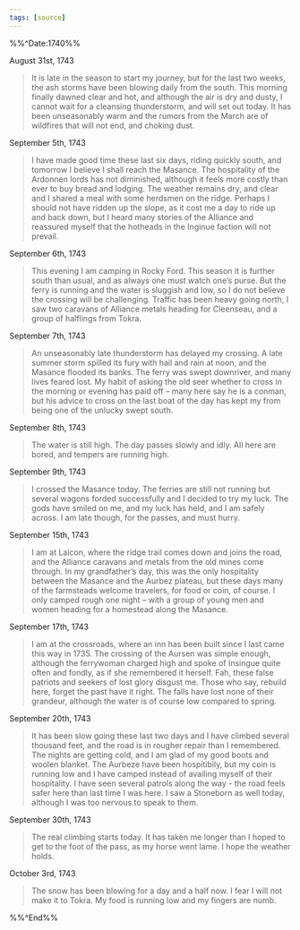 ```yaml
---
tags: [source]
---
```

%%^Date:1740%%

August 31st, 1743
> It is late in the season to start my journey, but for the last two weeks, the ash storms have been blowing daily from the south. This morning finally dawned clear and hot, and although the air is dry and dusty, I cannot wait for a cleansing thunderstorm, and will set out today. It has been unseasonably warm and the rumors from the March are of wildfires that will not end, and choking dust.

September 5th, 1743
> I have made good time these last six days, riding quickly south, and tomorrow I believe I shall reach the Masance. The hospitality of the Ardonnen lords has not diminished, although it feels more costly than ever to buy bread and lodging. The weather remains dry, and clear and I shared a meal with some herdsmen on the ridge. Perhaps I should not have ridden up the slope, as it cost me a day to ride up and back down, but I heard many stories of the Alliance and reassured myself that the hotheads in the Inginue faction will not prevail.

September 6th, 1743 
> This evening I am camping in Rocky Ford. This season it is further south than usual, and as always one must watch one’s purse. But the ferry is running and the water is sluggish and low, so I do not believe the crossing will be challenging. Traffic has been heavy going north, I saw two caravans of Alliance metals heading for Cleenseau, and a group of halflings from Tokra. 

September 7th, 1743
>An unseasonably late thunderstorm has delayed my crossing. A late summer storm spilled its fury with hail and rain at noon, and the Masance flooded its banks. The ferry was swept downriver, and many lives feared lost. My habit of asking the old seer whether to cross in the morning or evening has paid off – many here say he is a conman, but his advice to cross on the last boat of the day has kept my from being one of the unlucky swept south.

September 8th, 1743
>The water is still high. The day passes slowly and idly. All here are bored, and tempers are running high.

September 9th, 1743
>I crossed the Masance today. The ferries are still not running but several wagons forded successfully and I decided to try my luck. The gods have smiled on me, and my luck has held, and I am safely across. I am late though, for the passes, and must hurry.
 
September 15th, 1743
> I am at Laicon, where the ridge trail comes down and joins the road, and the Alliance caravans and metals from the old mines come through. In my grandfather’s day, this was the only hospitality between the Masance and the Aurbez plateau, but these days many of the farmsteads welcome travelers, for food or coin, of course. I only camped rough one night – with a group of young men and women heading for a homestead along the Masance.

September 17th, 1743 
> I am at the crossroads, where an inn has been built since I last came this way in 1735. The crossing of the Aursen was simple enough, although the ferrywoman charged high and spoke of Insingue quite often and fondly, as if she remembered it herself. Fah, these false patriots and seekers of lost glory disgust me. Those who say, rebuild here, forget the past have it right. The falls have lost none of their grandeur, although the water is of course low compared to spring.

September 20th, 1743
>It has been slow going these last two days and I have climbed several thousand feet, and the road is in rougher repair than I remembered. The nights are getting cold, and I am glad of my good boots and woolen blanket. The Aurbeze have been hospitibily, but my coin is running low and I have camped instead of availing myself of their hospitality. I have seen several patrols along the way - the road feels safer here than last time I was here. I saw a Stoneborn as well today, although I was too nervous to speak to them.

September 30th, 1743
> The real climbing starts today. It has taken me longer than I hoped to get to the foot of the pass, as my horse went lame. I hope the weather holds.

October 3rd, 1743
> The snow has been blowing for a day and a half now. I fear I will not make it to Tokra. My food is running low and my fingers are numb.

%%^End%%